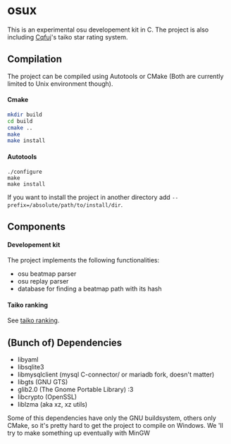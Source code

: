 # osux
This is an experimental osu developement kit in C. The project is also including [Cqfuj](https://github.com/Cqfuj)'s taiko star rating system.

## Compilation
The project can be compiled using Autotools or CMake (Both are currently limited to Unix environment though).

#### Cmake
``` bash
mkdir build
cd build
cmake ..
make
make install
```

#### Autotools
```
./configure
make
make install
```
If you want to install the project in another directory add  `--prefix=/absolute/path/to/install/dir`.

## Components

#### Developement kit
The project implements the following functionalities:
* osu beatmap parser
* osu replay parser
* database for finding a beatmap path with its hash

#### Taiko ranking
See [taiko ranking](https://github.com/tomtix/osux/tree/master/src/taikorank#taiko-ranking-project).

## (Bunch of) Dependencies
* libyaml
* libsqlite3
* libmysqlclient (mysql C-connector/ or mariadb fork, doesn't matter)
* libgts (GNU GTS)
* glib2.0 (The Gnome Portable Library) :3
* libcrypto (OpenSSL)
* liblzma (aka xz, xz utils)

Some of this dependencies have only the GNU buildsystem,
others only CMake, so it's pretty hard to get the project to
compile on Windows. We 'll try to make something up
eventually with MinGW

